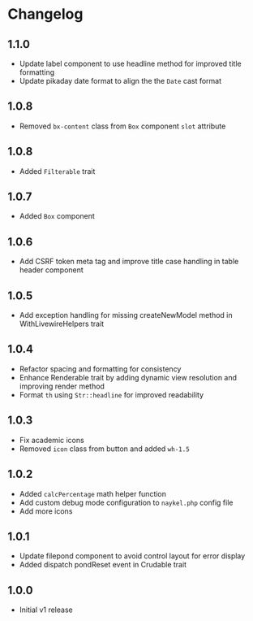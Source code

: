 # Changelog

## 1.1.0
- Update label component to use headline method for improved title formatting
- Update pikaday date format to align the the `Date` cast format

## 1.0.8
- Removed `bx-content` class from `Box` component `slot` attribute
  
## 1.0.8
- Added `Filterable` trait

## 1.0.7
- Added `Box` component

## 1.0.6
- Add CSRF token meta tag and improve title case handling in table header component

## 1.0.5
- Add exception handling for missing createNewModel method in WithLivewireHelpers trait

## 1.0.4
- Refactor spacing and formatting for consistency
- Enhance Renderable trait by adding dynamic view resolution and improving render method
- Format `th` using `Str::headline` for improved readability

## 1.0.3
- Fix academic icons
- Removed `icon` class from button and added `wh-1.5`
  
## 1.0.2
- Added `calcPercentage` math helper function
- Add custom debug mode configuration to `naykel.php` config file
- Add more icons
  
## 1.0.1
- Update filepond component to avoid control layout for error display 
- Added dispatch pondReset event in Crudable trait

## 1.0.0
- Initial v1 release
